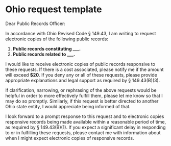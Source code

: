 # Ohio request template

Dear Public Records Officer:

In accordance with Ohio Revised Code § 149.43, I am writing to request electronic copies of the following public records: 

1. **Public records constituting ___.**
2. **Public records related to ___.**

I would like to receive electronic copies of public records responsive to these requests. If there is a cost associated, please notify me if the amount will exceed **$20**. If you deny any or all of these requests, please provide appropriate explanations and legal support as required by § 149.43(B)(3).

If clarification, narrowing, or rephrasing of the above requests would be helpful in order to more effectively fulfill them, please let me know so that I may do so promptly. Similarly, if this request is better directed to another Ohio state entity, I would appreciate being informed of that.

I look forward to a prompt response to this request and to electronic copies responsive records being made available within a reasonable period of time, as required by § 149.43(B)(1). If you expect a significant delay in responding to or in fulfilling these requests, please contact me with information about when I might expect electronic copies of responsive records.